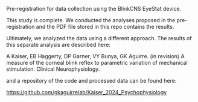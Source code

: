 Pre-registration for data collection using the BlinkCNS EyeStat device.

This study is complete. We conducted the analyses proposed in the pre-registration and the PDF file stored in this repo contains the results.

Ultimately, we analyzed the data using a different approach. The results of this separate analysis are described here:

A Kaiser, EB Haggerty, DP Garner, VY Bunya, GK Aguirre. (in revision) A measure of the corneal blink reflex to parametric variation of mechanical stimulation. Clinical Neurophysiology.

and a repository of the code and processed data can be found here:

https://github.com/gkaguirrelab/Kaiser_2024_Psychophysiology
